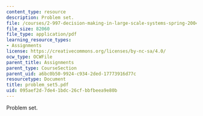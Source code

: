 ```yaml
---
content_type: resource
description: Problem set.
file: /courses/2-997-decision-making-in-large-scale-systems-spring-2004/095aef2d7de41bdc26cfbbfbeea9e80b_problem_set5.pdf
file_size: 82060
file_type: application/pdf
learning_resource_types:
- Assignments
license: https://creativecommons.org/licenses/by-nc-sa/4.0/
ocw_type: OCWFile
parent_title: Assignments
parent_type: CourseSection
parent_uid: a6bc0b50-9924-c934-2ded-17773916d77c
resourcetype: Document
title: problem_set5.pdf
uid: 095aef2d-7de4-1bdc-26cf-bbfbeea9e80b
---
```

Problem set.
